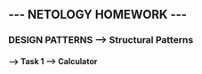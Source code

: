 ## --- NETOLOGY HOMEWORK ---
### DESIGN PATTERNS --> Structural Patterns

#### --> Task 1 --> Calculator
